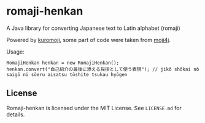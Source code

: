# romaji-henkan
A Java library for converting Japanese text to Latin alphabet (romaji)

Powered by [kuromoji](https://github.com/atilika/kuromoji), some part of code were taken from [moji4j](https://github.com/andree-surya/moji4j). 

Usage:

    RomajiHenkan henkan = new RomajiHenkan();
    henkan.convert("自己紹介の最後に添える挨拶として使う表現"); // jikō shōkai nō saigō ni sōeru aisatsu tōshite tsukau hyōgen
     
## License

   Romaji-henkan is licensed under the MIT License. See `LICENSE.md` for details.
